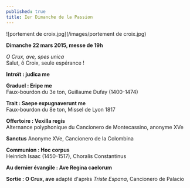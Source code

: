 ```yaml
---
published: true
title: Ier Dimanche de la Passion
---
```


![portement de croix.jpg](/images/portement de croix.jpg)

**Dimanche 22 mars 2015, messe de 19h**  

*O Crux, ave, spes unica*  
Salut, ô Croix, seule espérance !

**Introït : judica me**

**Graduel : Eripe me**  
Faux-bourdon du 3e ton, Guillaume Dufay (1400-1474)

**Trait : Saepe expugnaverunt me**  
Faux-bourdon du 8e ton, Missel de Lyon 1817

**Offertoire : Vexilla regis**  
Alternance polyphonique du Cancionero de Montecassino, anonyme XVe

**Sanctus**
Anonyme XVe, Cancionero de la Colombina

**Communion : Hoc corpus**  
Heinrich Isaac (1450-1517), Choralis Constantinus

**Au dernier évangile : Ave Regina caelorum**

**Sortie : O Crux, ave**
adapté d'après *Triste Espana*, Cancionero de Palacio